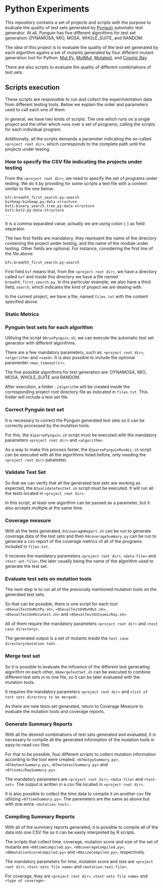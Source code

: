 # Python Experiments

This repository contains a set of projects and scripts with the purpose to evaluate the quality of test sets generated by [Pynguin](https://pypi.org/project/pynguin/) automatic test generator. At all, Pynguin has five different algorithms for test set generation: DYNAMOSA, MIO, MOSA, WHOLE_SUITE, and RANDOM.

The idea of this project is to evaluate the quality of the test set generated by each algorithm agains a set of mutants generated by four different mutant generation tool for Python: [Mut.Py](https://pypi.org/project/MutPy/), [MutMut](https://pypi.org/project/mutmut/), [Mutatest](https://pypi.org/project/mutatest/), and [Cosmic.Ray](https://pypi.org/project/cosmic-ray/).

There are also scripts to evaluate the quality of different combinations of test sets.

## Scripts execution

These scripts are responsible to run and collect the experimentation data from different testing tools. Below we explain the order and parameters used to call each one of them.

In general, we have two kinds of scripts. The one which runs on a single project and the other which runs over a set of programs, calling the scripts for each individual program.

Additionally, all the scripts demands a parameter indicating the so-called `<project root dir>`, which corresponds to the complete path until the projects under testing.

### How to specify the CSV file indicating the projects under testing

From the `<project root dir>`, we need to specify the set of programs under testing. We do it by providing for some scripts a text file with a content similar to the one below:

```
bfs:breadth_first_search.py:search
binheap:binheap.py:data-structure
bst1:binary_search_tree.py:data-structure
bst1:bst2.py:data-structure
...
```

It is a comma separated value, actually we are using colon (`:`) as field separator.

The two first fields are mandatory, they represent the name of the directory containing the project ander testing, and the name of the module under testing. Other fields are optional. For instance, considering the first line of the file above:

```
bfs:breadth_first_search.py:search
```

First field `bsf` means that, from the `<project root dir>`, we have a directory called `bsf` and inside this directory we have a file named `breadth_first_search.py`. In this particular example, we also have a third field, `search`, which indicates the kind of project we are dealing with.

In the current project, we have a file, named `files.txt` with the content specified above.

### Static Metrics

### Pynguin test sets for each algorithm

Utilizing the script `00runPynguin.sh`, we can execute the automatic test set generator with different algorithms.

There are a few mandatory parameters, such as: `<project root dir>`, `<algorithm>` and `<seed>`. It is also possible to include the optional paramenter `<max_timeout(s)>`.

The five possible algorithms for test generation are: DYNAMOSA, MIO, MOSA, WHOLE_SUITE and RANDOM.

After execution, a folder `./algorithm` will be created inside the corresponding project root directory file as indicated in `files.txt`. This folder will include a test set file. 

### Correct Pynguin test set

It is necessary to correct the Pynguin generated test sets so it can be correctly processed by the mutation tools.

For this, the `01parsePynguin.sh` script must be executed with the mandatory parameters `<project root dir>` and `<algorithm>`.

As a way to make this process faster, the `01parsePynguinRunALL.sh` script can be executed with all the algorithms listed before, only needing the `<project root dir>` parameter.

### Validate Test Set

So that we can verify that all the generated test sets are working as expected, the `02validateTestSet.sh` script must be executed. It will run all the tests located in `<project root dir>`.

In this script, at least one algorithm can be passed as a parameter, but it also accepts multiple at the same time.

### Coverage measure

With all the tests generated, `03coverageReport.sh` can be run to generate coverage data of the test sets and then `04coverageSummary.py` can be run to generate a csv report of the coverage metrics of all of the programs included in `filex.txt`.

It recieves the mandatory parameters `<project root dir>`, `<data-file>` and `<test-set-file>`, the later usually being the name of the algorithm used to generate the test set.

### Evaluate test sets on mutation tools

The next step is to run all of the previously mentioned mutation tools on the generated test sets. 

So that can be possible, there is one script for each tool: `<05evalTestOnMutPy.sh>`, `<05evalTestOnMutMut.sh>`, `<05evalTestOnMutatest.sh>` and `<05evalTestOnCosmicRay.sh>`.

All of them require the mandatory parameters `<project root dir>` and `<test case directory>`.

The generated output is a set of mutants inside the `test case directory/mutation tool`.

### Merge test set

So it is possible to evaluate the influence of the different test generating algorithm on each other, `06mergeTestSet.sh` can be executed to combine different test sets in to one file, so it can be later evaluated with the mutation tools. 

It requires the mandatory parameters `<project root dir>` and `<list of test sets directory to be merged>`.

As there are new tests set generated, return to Coverage Measure to evaluate the mutation tools and coverage reports.

### Generate Summary Reports
 
With all the desired combinations of test sets generated and evaluated, it is necessary to compile all the generated information of the mutation tools in easy-to-read csv files.

For that to be possible, four different scripts to collect mutation information according to the tool were created: `<07mutpySummary.py>`, `<07mutmutSummary.py>`, `<07mutatestSummary.py>` and `<07cosmicRaySummary.py>`.

The mandatory parameters are `<project root dir>`, `<data-file>` and `<test-set>`. The output is written in a csv file located in `<project root dir>`.
 
It is also possible to collect the time data to compile it on another csv file utilizing `<07timeSummary.py>`. The parameters are the same as above but with one extra: `<mutation-tool>`.

### Compiling Summary Reports

With all of the summary reports generated, it is possible to compile all of the data into one CSV file so it can be easily interpreted by R scripts.

The scripts that collect time, coverage, mutation score and size of the set of mutants are `<08timeCompiled.py>`, `<08coverageCompiled.py>`, `<08mutationScoreCompiled.py>` and `<08sizeCompiled.py>`, respectively.

The mandatory parameters for time, mutation score and size are `<project root dir>`, `<test-sets file name>` and `<mutation-tool-file>`.

For coverage, they are `<project root dir>`, `<test-sets file name>` and  `<type of coverage>`